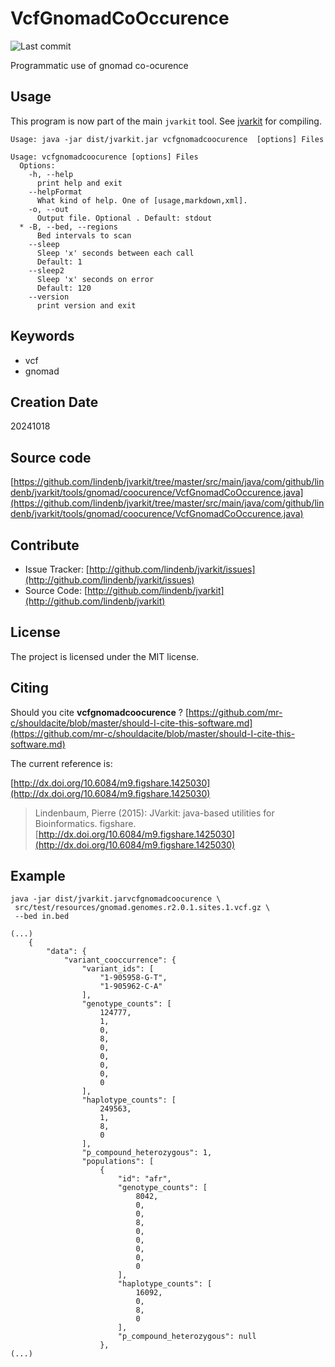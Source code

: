 # VcfGnomadCoOccurence

![Last commit](https://img.shields.io/github/last-commit/lindenb/jvarkit.png)

Programmatic use of gnomad co-ocurence


## Usage


This program is now part of the main `jvarkit` tool. See [jvarkit](JvarkitCentral.md) for compiling.


```
Usage: java -jar dist/jvarkit.jar vcfgnomadcoocurence  [options] Files

Usage: vcfgnomadcoocurence [options] Files
  Options:
    -h, --help
      print help and exit
    --helpFormat
      What kind of help. One of [usage,markdown,xml].
    -o, --out
      Output file. Optional . Default: stdout
  * -B, --bed, --regions
      Bed intervals to scan
    --sleep
      Sleep 'x' seconds between each call
      Default: 1
    --sleep2
      Sleep 'x' seconds on error
      Default: 120
    --version
      print version and exit

```


## Keywords

 * vcf
 * gnomad



## Creation Date

20241018

## Source code 

[https://github.com/lindenb/jvarkit/tree/master/src/main/java/com/github/lindenb/jvarkit/tools/gnomad/coocurence/VcfGnomadCoOccurence.java](https://github.com/lindenb/jvarkit/tree/master/src/main/java/com/github/lindenb/jvarkit/tools/gnomad/coocurence/VcfGnomadCoOccurence.java)


## Contribute

- Issue Tracker: [http://github.com/lindenb/jvarkit/issues](http://github.com/lindenb/jvarkit/issues)
- Source Code: [http://github.com/lindenb/jvarkit](http://github.com/lindenb/jvarkit)

## License

The project is licensed under the MIT license.

## Citing

Should you cite **vcfgnomadcoocurence** ? [https://github.com/mr-c/shouldacite/blob/master/should-I-cite-this-software.md](https://github.com/mr-c/shouldacite/blob/master/should-I-cite-this-software.md)

The current reference is:

[http://dx.doi.org/10.6084/m9.figshare.1425030](http://dx.doi.org/10.6084/m9.figshare.1425030)

> Lindenbaum, Pierre (2015): JVarkit: java-based utilities for Bioinformatics. figshare.
> [http://dx.doi.org/10.6084/m9.figshare.1425030](http://dx.doi.org/10.6084/m9.figshare.1425030)

 

## Example

```
java -jar dist/jvarkit.jarvcfgnomadcoocurence \
 src/test/resources/gnomad.genomes.r2.0.1.sites.1.vcf.gz \
 --bed in.bed

(...)
    {
        "data": {
            "variant_cooccurrence": {
                "variant_ids": [
                    "1-905958-G-T",
                    "1-905962-C-A"
                ],
                "genotype_counts": [
                    124777,
                    1,
                    0,
                    8,
                    0,
                    0,
                    0,
                    0,
                    0
                ],
                "haplotype_counts": [
                    249563,
                    1,
                    8,
                    0
                ],
                "p_compound_heterozygous": 1,
                "populations": [
                    {
                        "id": "afr",
                        "genotype_counts": [
                            8042,
                            0,
                            0,
                            8,
                            0,
                            0,
                            0,
                            0,
                            0
                        ],
                        "haplotype_counts": [
                            16092,
                            0,
                            8,
                            0
                        ],
                        "p_compound_heterozygous": null
                    },
(...)

```

